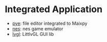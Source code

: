 Integrated Application
=========


* [pye](./pye.md): file editor integrated to Maixpy
* [nes](./nes.md): nes game emulator
* [lvgl](./lvgl.md): LittlvGL GUI lib



